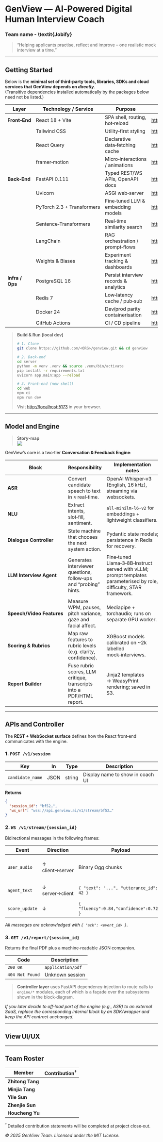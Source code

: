 # GenView — AI‑Powered Digital Human Interview Coach
### Team name - \textit{Jobify}

> “Helping applicants practise, reflect and improve – one realistic mock interview at a time.”

---

## Getting Started

Below is the **minimal set of third‑party tools, libraries, SDKs and cloud services that GenView depends on _directly_**.  
(Transitive dependencies installed automatically by the packages below need not be listed.)

| Layer        | Technology / Service | Purpose | Link |
|--------------|----------------------|---------|------|
| **Front‑End** | React 18 + Vite      | SPA shell, routing, hot‑reload | <https://react.dev> |
|              | Tailwind CSS         | Utility‑first styling          | <https://tailwindcss.com> |
|              | React Query          | Declarative data‑fetching cache | <https://tanstack.com/query/latest> |
|              | framer‑motion        | Micro‑interactions / animations | <https://www.framer.com/motion/> |
| **Back‑End** | FastAPI 0.111        | Typed REST/WS APIs, OpenAPI docs | <https://fastapi.tiangolo.com> |
|              | Uvicorn              | ASGI web‑server                | <https://www.uvicorn.org> |
|              | PyTorch 2.3 + Transformers | Fine‑tuned LLM & embedding models | <https://pytorch.org> |
|              | Sentence‑Transformers | Real‑time similarity search    | <https://www.sbert.net> |
|              | LangChain           | RAG orchestration / prompt‑flows | <https://www.langchain.com> |
|              | Weights & Biases     | Experiment tracking & dashboards | <https://wandb.ai> |
| **Infra / Ops** | PostgreSQL 16       | Persist interview records & analytics | <https://www.postgresql.org> |
|              | Redis 7             | Low‑latency cache / pub‑sub     | <https://redis.io> |
|              | Docker 24           | Dev/prod parity containerisation | <https://docs.docker.com> |
|              | GitHub Actions      | CI / CD pipeline                | <https://github.com/features/actions> |

> **Build & Run (local dev)**  
> ```bash
> # 1. Clone
> git clone https://github.com/<ORG>/genview.git && cd genview
> 
> # 2. Back‑end
> cd server
> python -m venv .venv && source .venv/bin/activate
> pip install -r requirements.txt
> uvicorn app.main:app --reload
> 
> # 3. Front‑end (new shell)
> cd web
> npm ci
> npm run dev
> ```
> Visit <http://localhost:5173> in your browser.

---

## Model and Engine

> **Story‑map**  
> ![](docs/storymap.png) <!-- TODO: replace with the exported PNG or embed PDF -->

GenView’s core is a two‑tier **Conversation & Feedback Engine**:



| Block                     | Responsibility                                                        | Implementation notes                                                                                                 |
| ------------------------- | --------------------------------------------------------------------- | -------------------------------------------------------------------------------------------------------------------- |
| **ASR**                   | Convert candidate speech to text in ≈ real‑time.                      | OpenAI Whisper‑v3 (English, 16 kHz), streaming via websockets.                                                       |
| **NLU**                   | Extract intents, slot‑fill, sentiment.                                | `all‑minilm‑l6‑v2` for embeddings + lightweight classifiers.                                                         |
| **Dialogue Controller**   | State machine that chooses the next system action.                    | Pydantic state models; persistence in Redis for recovery.                                                            |
| **LLM Interview Agent**   | Generates interviewer questions, follow‑ups and “probing” hints.      | Fine‑tuned Llama‑3‑8B‑Instruct served with vLLM; prompt templates parameterised by role, difficulty, STAR framework. |
| **Speech/Video Features** | Measure WPM, pauses, pitch variance, gaze and facial affect.          | Mediapipe + torchaudio; runs on separate GPU worker.                                                                 |
| **Scoring & Rubrics**     | Map raw features to rubric levels (e.g. clarity, confidence).         | XGBoost models calibrated on \~2k labelled mock‑interviews.                                                          |
| **Report Builder**        | Fuse rubric scores, LLM critique, transcripts into a PDF/HTML report. | Jinja2 templates → WeasyPrint rendering; saved in S3.                                                                |

---

## APIs and Controller

The **REST + WebSocket surface** defines how the React front‑end communicates with the engine.

### 1. `POST /v1/session`

| Key              | In   | Type   | Description                      |
| ---------------- | ---- | ------ | -------------------------------- |
| `candidate_name` | JSON | string | Display name to show in coach UI |

**Returns**

```json
{
  "session_id": "bf52…",
  "ws_url": "wss://api.genview.ai/v1/stream/bf52…"
}
```

### 2. `WS /v1/stream/{session_id}`

Bidirectional messages in the following frames:

| Event          | Direction       | Payload                                  | Notes                         |
| -------------- | --------------- | ---------------------------------------- | ----------------------------- |
| `user_audio`   | ↑ client→server | Binary Ogg chunks                        | 64 kbit/s Opus, 500 ms frames |
| `agent_text`   | ↓ server→client | `{ "text": "...", "utterance_id": 42 }`  | Interviewer speaks via TTS    |
| `score_update` | ↓               | `{ "fluency":0.84,"confidence":0.72,… }` | Real‑time gauges              |

*All messages are acknowledged with `{ "ack": <event_id> }`.*

### 3. `GET /v1/report/{session_id}`

Returns the final PDF plus a machine‑readable JSON companion.

| Code            | Description       |
| --------------- | ----------------- |
| `200 OK`        | `application/pdf` |
| `404 Not Found` | Unknown session   |

> **Controller layer** uses FastAPI dependency‑injection to route calls to `engine/*` modules, each of which is a façade over the subsystems shown in the block‑diagram.

*If you later decide to off‑load part of the engine (e.g., ASR) to an external SaaS, replace the corresponding internal block by an SDK/wrapper and keep the API contract unchanged.*

---

## View UI/UX

<!-- TODO: Fill in wire‑frames, component library decisions, user journeys in HW‑3. -->

---

## Team Roster

| Member           |  Contribution<sup>†</sup> |
| ---------------- | ------------------------ |
| **Zhitong Tang** |                           |
| **Minjia Tang** |                         |
| **Yile Sun** |                       |
| **Zhenjie Sun** |                         |
| **Houcheng Yu** |                         |

<sup>†</sup> Detailed contribution statements will be completed at project close‑out.


*© 2025 GenView Team. Licensed under the MIT License.*

